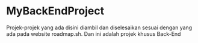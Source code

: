 # MyBackEndProject
Projek-projek yang ada disini diambil dan diselesaikan sesuai dengan yang ada pada website roadmap.sh. Dan ini adalah projek khusus Back-End
